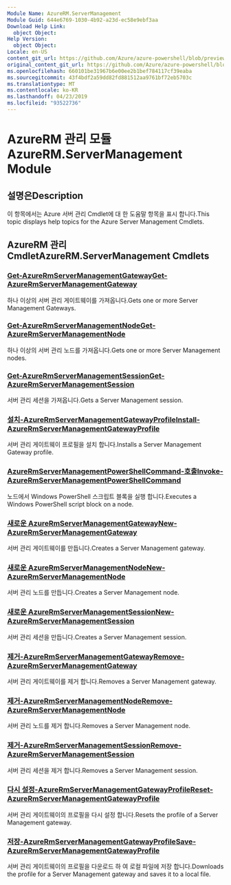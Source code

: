 ```yaml
---
Module Name: AzureRM.ServerManagement
Module Guid: 644e6769-1030-4b92-a23d-ec58e9ebf3aa
Download Help Link:
  object Object: 
Help Version:
  object Object: 
Locale: en-US
content_git_url: https://github.com/Azure/azure-powershell/blob/preview/src/ResourceManager/ServerManagement/Commands.ServerManagement/help/AzureRM.ServerManagement.md
original_content_git_url: https://github.com/Azure/azure-powershell/blob/preview/src/ResourceManager/ServerManagement/Commands.ServerManagement/help/AzureRM.ServerManagement.md
ms.openlocfilehash: 660101be31967b6e00ee2b1bef784117cf39eaba
ms.sourcegitcommit: 43f4bdf2a59dd82fd881512aa9761bf72eb5703c
ms.translationtype: MT
ms.contentlocale: ko-KR
ms.lasthandoff: 04/23/2019
ms.locfileid: "93522736"
---
```

# <span data-ttu-id="7f24c-101">AzureRM 관리 모듈</span><span class="sxs-lookup"><span data-stu-id="7f24c-101">AzureRM.ServerManagement Module</span></span>
## <span data-ttu-id="7f24c-102">설명은</span><span class="sxs-lookup"><span data-stu-id="7f24c-102">Description</span></span>
<span data-ttu-id="7f24c-103">이 항목에서는 Azure 서버 관리 Cmdlet에 대 한 도움말 항목을 표시 합니다.</span><span class="sxs-lookup"><span data-stu-id="7f24c-103">This topic displays help topics for the Azure Server Management Cmdlets.</span></span>

## <span data-ttu-id="7f24c-104">AzureRM 관리 Cmdlet</span><span class="sxs-lookup"><span data-stu-id="7f24c-104">AzureRM.ServerManagement Cmdlets</span></span>
### [<span data-ttu-id="7f24c-105">Get-AzureRmServerManagementGateway</span><span class="sxs-lookup"><span data-stu-id="7f24c-105">Get-AzureRmServerManagementGateway</span></span>](Get-AzureRmServerManagementGateway.md)
<span data-ttu-id="7f24c-106">하나 이상의 서버 관리 게이트웨이를 가져옵니다.</span><span class="sxs-lookup"><span data-stu-id="7f24c-106">Gets one or more Server Management Gateways.</span></span>

### [<span data-ttu-id="7f24c-107">Get-AzureRmServerManagementNode</span><span class="sxs-lookup"><span data-stu-id="7f24c-107">Get-AzureRmServerManagementNode</span></span>](Get-AzureRmServerManagementNode.md)
<span data-ttu-id="7f24c-108">하나 이상의 서버 관리 노드를 가져옵니다.</span><span class="sxs-lookup"><span data-stu-id="7f24c-108">Gets one or more Server Management nodes.</span></span>

### [<span data-ttu-id="7f24c-109">Get-AzureRmServerManagementSession</span><span class="sxs-lookup"><span data-stu-id="7f24c-109">Get-AzureRmServerManagementSession</span></span>](Get-AzureRmServerManagementSession.md)
<span data-ttu-id="7f24c-110">서버 관리 세션을 가져옵니다.</span><span class="sxs-lookup"><span data-stu-id="7f24c-110">Gets a Server Management session.</span></span>

### [<span data-ttu-id="7f24c-111">설치-AzureRmServerManagementGatewayProfile</span><span class="sxs-lookup"><span data-stu-id="7f24c-111">Install-AzureRmServerManagementGatewayProfile</span></span>](Install-AzureRmServerManagementGatewayProfile.md)
<span data-ttu-id="7f24c-112">서버 관리 게이트웨이 프로필을 설치 합니다.</span><span class="sxs-lookup"><span data-stu-id="7f24c-112">Installs a Server Management Gateway profile.</span></span>

### [<span data-ttu-id="7f24c-113">AzureRmServerManagementPowerShellCommand-호출</span><span class="sxs-lookup"><span data-stu-id="7f24c-113">Invoke-AzureRmServerManagementPowerShellCommand</span></span>](Invoke-AzureRmServerManagementPowerShellCommand.md)
<span data-ttu-id="7f24c-114">노드에서 Windows PowerShell 스크립트 블록을 실행 합니다.</span><span class="sxs-lookup"><span data-stu-id="7f24c-114">Executes a Windows PowerShell script block on a node.</span></span>

### [<span data-ttu-id="7f24c-115">새로운 AzureRmServerManagementGateway</span><span class="sxs-lookup"><span data-stu-id="7f24c-115">New-AzureRmServerManagementGateway</span></span>](New-AzureRmServerManagementGateway.md)
<span data-ttu-id="7f24c-116">서버 관리 게이트웨이를 만듭니다.</span><span class="sxs-lookup"><span data-stu-id="7f24c-116">Creates a Server Management gateway.</span></span>

### [<span data-ttu-id="7f24c-117">새로운 AzureRmServerManagementNode</span><span class="sxs-lookup"><span data-stu-id="7f24c-117">New-AzureRmServerManagementNode</span></span>](New-AzureRmServerManagementNode.md)
<span data-ttu-id="7f24c-118">서버 관리 노드를 만듭니다.</span><span class="sxs-lookup"><span data-stu-id="7f24c-118">Creates a Server Management node.</span></span>

### [<span data-ttu-id="7f24c-119">새로운 AzureRmServerManagementSession</span><span class="sxs-lookup"><span data-stu-id="7f24c-119">New-AzureRmServerManagementSession</span></span>](New-AzureRmServerManagementSession.md)
<span data-ttu-id="7f24c-120">서버 관리 세션을 만듭니다.</span><span class="sxs-lookup"><span data-stu-id="7f24c-120">Creates a Server Management session.</span></span>

### [<span data-ttu-id="7f24c-121">제거-AzureRmServerManagementGateway</span><span class="sxs-lookup"><span data-stu-id="7f24c-121">Remove-AzureRmServerManagementGateway</span></span>](Remove-AzureRmServerManagementGateway.md)
<span data-ttu-id="7f24c-122">서버 관리 게이트웨이를 제거 합니다.</span><span class="sxs-lookup"><span data-stu-id="7f24c-122">Removes a Server Management gateway.</span></span>

### [<span data-ttu-id="7f24c-123">제거-AzureRmServerManagementNode</span><span class="sxs-lookup"><span data-stu-id="7f24c-123">Remove-AzureRmServerManagementNode</span></span>](Remove-AzureRmServerManagementNode.md)
<span data-ttu-id="7f24c-124">서버 관리 노드를 제거 합니다.</span><span class="sxs-lookup"><span data-stu-id="7f24c-124">Removes a Server Management node.</span></span>

### [<span data-ttu-id="7f24c-125">제거-AzureRmServerManagementSession</span><span class="sxs-lookup"><span data-stu-id="7f24c-125">Remove-AzureRmServerManagementSession</span></span>](Remove-AzureRmServerManagementSession.md)
<span data-ttu-id="7f24c-126">서버 관리 세션을 제거 합니다.</span><span class="sxs-lookup"><span data-stu-id="7f24c-126">Removes a Server Management session.</span></span>

### [<span data-ttu-id="7f24c-127">다시 설정-AzureRmServerManagementGatewayProfile</span><span class="sxs-lookup"><span data-stu-id="7f24c-127">Reset-AzureRmServerManagementGatewayProfile</span></span>](Reset-AzureRmServerManagementGatewayProfile.md)
<span data-ttu-id="7f24c-128">서버 관리 게이트웨이의 프로필을 다시 설정 합니다.</span><span class="sxs-lookup"><span data-stu-id="7f24c-128">Resets the profile of a Server Management gateway.</span></span>

### [<span data-ttu-id="7f24c-129">저장-AzureRmServerManagementGatewayProfile</span><span class="sxs-lookup"><span data-stu-id="7f24c-129">Save-AzureRmServerManagementGatewayProfile</span></span>](Save-AzureRmServerManagementGatewayProfile.md)
<span data-ttu-id="7f24c-130">서버 관리 게이트웨이의 프로필을 다운로드 하 여 로컬 파일에 저장 합니다.</span><span class="sxs-lookup"><span data-stu-id="7f24c-130">Downloads the profile for a Server Management gateway and saves it to a local file.</span></span>

